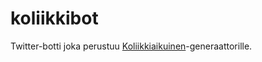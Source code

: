 # koliikkibot
Twitter-botti joka perustuu [Koliikkiaikuinen](http://newman101.github.io/koliikkiaikuinen/)-generaattorille.
